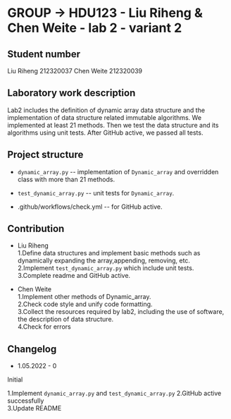 # GROUP -> HDU123 - Liu Riheng & Chen Weite - lab 2 - variant 2

## Student number

Liu Riheng 212320037
Chen Weite 212320039

## Laboratory work description

Lab2 includes the definition of dynamic array data structure
and the implementation of
data structure related immutable algorithms.
We implemented at least 21 methods. Then we test the data structure
and its algorithms using unit tests.
After GitHub active, we passed all tests.

## Project structure

- `dynamic_array.py` -- implementation of `Dynamic_array`
  and overridden class with more than 21 methods.

- `test_dynamic_array.py` -- unit tests for `Dynamic_array`.

- .github/workflows/check.yml -- for GitHub active.

## Contribution

- Liu Riheng  
  1.Define data structures and implement basic methods such as 
    dynamically expanding the array,appending, removing, etc.  
  2.Implement `test_dynamic_array.py` which include unit tests.  
  3.Complete readme and GitHub active.  

- Chen Weite  
  1.Implement other methods of Dynamic_array.  
  2.Check code style and unify code formatting.  
  3.Collect the resources required by lab2, including the use of software,
    the description of data structure.  
  4.Check for errors<br>

## Changelog

- 1.05.2022 - 0

Initial

1.Implement `dynamic_array.py` and `test_dynamic_array.py` 
2.GitHub active successfully  
3.Update README  

